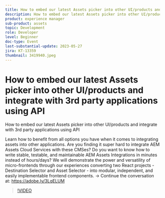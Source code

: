 ```yaml
---
title: How to embed our latest Assets picker into other UI/products and integrate with 3rd party applications using API
description: How to embed our latest Assets picker into other UI/products and integrate with 3rd party applications using APILearn how to benefit from all options you have when it comes to integrating assets into other applications. Are you finding it super hard to integrate AEM Assets Cloud Services with these CMSes? Do you want to know how to write stable, testable, and maintainable AEM Assets Integrations in minutes instead of hours/days? We will demonstrate the power and versatility of micro-frontends through our experiences converting two React projects - Destination Selector and Asset Selector - into modular, independent, and easily implementable frontend components.
product: experience manager
sub-product: assets
topic: Development
role: Developer
level: Beginner
doc-type: Event
last-substantial-update: 2023-05-27
jira: KT-13359
thumbnail: 3419940.jpeg
---
```


# How to embed our latest Assets picker into other UI/products and integrate with 3rd party applications using API

How to embed our latest Assets picker into other UI/products and integrate with 3rd party applications using API

Learn how to benefit from all options you have when it comes to integrating assets into other applications. Are you finding it super hard to integrate AEM Assets Cloud Services with these CMSes? Do you want to know how to write stable, testable, and maintainable AEM Assets Integrations in minutes instead of hours/days? We will demonstrate the power and versatility of micro-frontends through our experiences converting two React projects - Destination Selector and Asset Selector - into modular, independent, and easily implementable frontend components. → Continue the conversation at: https://adobe.ly/3LqELUM

>[!VIDEO](https://video.tv.adobe.com/v/3419940/?learn=on)
